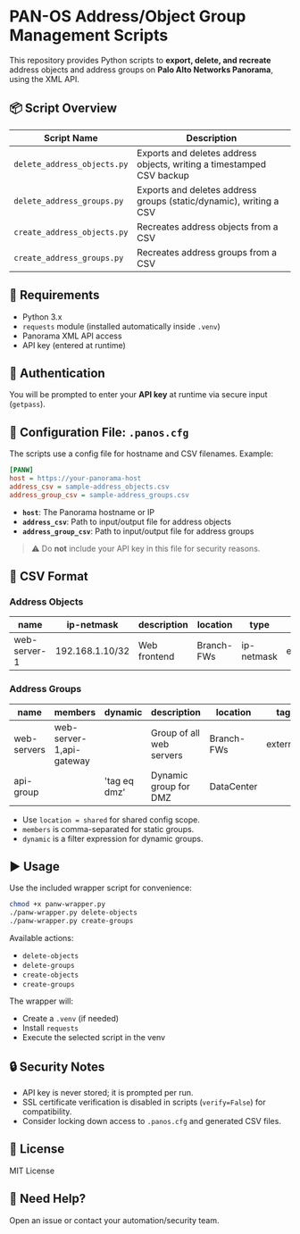 # PAN-OS Address/Object Group Management Scripts

This repository provides Python scripts to **export, delete, and recreate** address objects and address groups on **Palo Alto Networks Panorama**, using the XML API.

## 📦 Script Overview

| Script Name                  | Description |
|-----------------------------|-------------|
| `delete_address_objects.py` | Exports and deletes address objects, writing a timestamped CSV backup |
| `delete_address_groups.py`  | Exports and deletes address groups (static/dynamic), writing a CSV |
| `create_address_objects.py` | Recreates address objects from a CSV |
| `create_address_groups.py`  | Recreates address groups from a CSV |

## 🧰 Requirements

- Python 3.x
- `requests` module (installed automatically inside `.venv`)
- Panorama XML API access
- API key (entered at runtime)

## 🔐 Authentication

You will be prompted to enter your **API key** at runtime via secure input (`getpass`).

## 🔧 Configuration File: `.panos.cfg`

The scripts use a config file for hostname and CSV filenames. Example:

```ini
[PANW]
host = https://your-panorama-host
address_csv = sample-address_objects.csv
address_group_csv = sample-address_groups.csv
```

- **`host`**: The Panorama hostname or IP
- **`address_csv`**: Path to input/output file for address objects
- **`address_group_csv`**: Path to input/output file for address groups

> ⚠️ Do **not** include your API key in this file for security reasons.

## 📂 CSV Format

### Address Objects

| name         | ip-netmask       | description     | location     | type         | tag        |
|--------------|------------------|------------------|--------------|--------------|------------|
| web-server-1 | 192.168.1.10/32  | Web frontend     | Branch-FWs   | ip-netmask   | external   |

### Address Groups

| name         | members                   | dynamic           | description              | location    | tag       |
|--------------|----------------------------|-------------------|---------------------------|-------------|-----------|
| web-servers  | web-server-1,api-gateway   |                   | Group of all web servers | Branch-FWs  | external  |
| api-group    |                            | 'tag eq dmz'      | Dynamic group for DMZ    | DataCenter  |           |

- Use `location = shared` for shared config scope.
- `members` is comma-separated for static groups.
- `dynamic` is a filter expression for dynamic groups.

## ▶️ Usage

Use the included wrapper script for convenience:

```bash
chmod +x panw-wrapper.py
./panw-wrapper.py delete-objects
./panw-wrapper.py create-groups
```

Available actions:
- `delete-objects`
- `delete-groups`
- `create-objects`
- `create-groups`

The wrapper will:
- Create a `.venv` (if needed)
- Install `requests`
- Execute the selected script in the venv

## 🔒 Security Notes

- API key is never stored; it is prompted per run.
- SSL certificate verification is disabled in scripts (`verify=False`) for compatibility.
- Consider locking down access to `.panos.cfg` and generated CSV files.

## 📄 License

MIT License

## 🙋 Need Help?

Open an issue or contact your automation/security team.